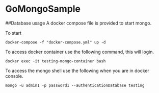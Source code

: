 # GoMongoSample

##Database usage
A docker compose file is provided to start mongo.

To start
```Console
docker-compose -f "docker-compose.yml" up -d  
```
To access docker container use the following command,  this will login.
```Console
docker exec -it testing-mongo-container bash
```

To access the mongo shell use the following when you are in docker console.

```Console
mongo -u admin1 -p password1 --authenticationDatabase testing
```


